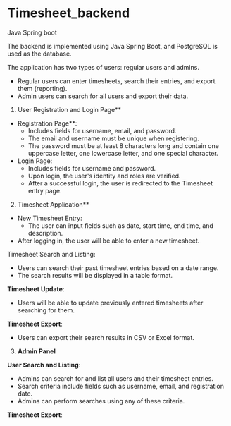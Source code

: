 # Timesheet_backend
 Java Spring boot

The backend is implemented using Java Spring Boot,  and PostgreSQL is used as the database.

The application has two types of users: regular users and admins.  
- Regular users can enter timesheets, search their entries, and export them (reporting).  
- Admin users can search for all users and export their data.
 1. User Registration and Login Page**
- Registration Page**:
  - Includes fields for username, email, and password.
  - The email and username must be unique when registering.
  - The password must be at least 8 characters long and contain one uppercase letter, one lowercase letter, and one special character.
- Login Page:
  - Includes fields for username and password.
  - Upon login, the user's identity and roles are verified.
  - After a successful login, the user is redirected to the Timesheet entry page.

2. Timesheet Application**
- New Timesheet Entry:
  - The user can input fields such as date, start time, end time, and description.
- After logging in, the user will be able to enter a new timesheet.  
   
Timesheet Search and Listing:
- Users can search their past timesheet entries based on a date range.
- The search results will be displayed in a table format.

**Timesheet Update**:
- Users will be able to update previously entered timesheets after searching for them.

**Timesheet Export**:
- Users can export their search results in CSV or Excel format.

3. **Admin Panel**
   
**User Search and Listing**:
- Admins can search for and list all users and their timesheet entries.
- Search criteria include fields such as username, email, and registration date.
- Admins can perform searches using any of these criteria.

**Timesheet Export**:  
